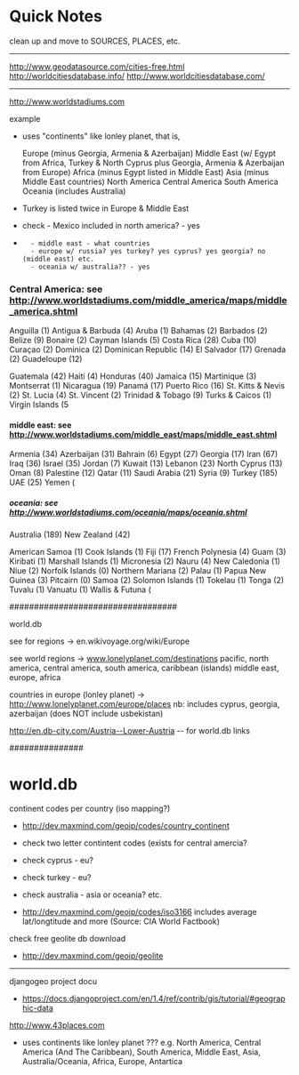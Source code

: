 # Quick Notes

clean up and move to SOURCES, PLACES, etc.

-------------------------------------

http://www.geodatasource.com/cities-free.html
http://worldcitiesdatabase.info/
http://www.worldcitiesdatabase.com/

-------------------------------------


http://www.worldstadiums.com

example
- uses "continents" like lonley planet, that is,

  Europe  (minus Georgia, Armenia & Azerbaijan)
  Middle East
    (w/ Egypt from Africa,
        Turkey & North Cyprus plus Georgia, Armenia & Azerbaijan from Europe)
  Africa (minus Egypt listed in Middle East)
  Asia   (minus Middle East countries)
  North America
  Central America
  South America
  Oceania (includes Australia)
  
* Turkey is listed twice in Europe & Middle East  
  
  
- check - Mexico included in north america? - yes
-       - middle east - what countries
        - europe w/ russia? yes turkey? yes cyprus? yes georgia? no (middle east) etc.
        - oceania w/ australia?? - yes

###  Central America: see http://www.worldstadiums.com/middle_america/maps/middle_america.shtml

Anguilla (1)
Antigua & Barbuda (4)
Aruba (1)
Bahamas (2)
Barbados (2)
Belize (9)
Bonaire (2)
Cayman Islands (5)
Costa Rica (28)
Cuba (10)
Curaçao (2)
Dominica (2)
Dominican Republic (14)
El Salvador (17)
Grenada (2)
Guadeloupe (12)
 	
Guatemala (42)
Haiti (4)
Honduras (40)
Jamaica (15)
Martinique (3)
Montserrat (1)
Nicaragua (19)
Panamá (17)
Puerto Rico (16)
St. Kitts & Nevis (2)
St. Lucia (4)
St. Vincent (2)
Trinidad & Tobago (9)
Turks & Caicos (1)
Virgin Islands (5


####  middle east:  see http://www.worldstadiums.com/middle_east/maps/middle_east.shtml

Armenia (34)
Azerbaijan (31)
Bahrain (6)
Egypt (27)
Georgia (17)
Iran (67)
Iraq (36)
Israel (35)
Jordan (7)
Kuwait (13)	
Lebanon (23)
North Cyprus (13)
Oman (8)
Palestine (12)
Qatar (11)
Saudi Arabia (21)
Syria (9)
Turkey (185)
UAE (25)
Yemen (


##### oceania:  see http://www.worldstadiums.com/oceania/maps/oceania.shtml

Australia (189)
New Zealand (42)

American Samoa (1)
Cook Islands (1)
Fiji (17)
French Polynesia (4)
Guam (3)
Kiribati (1)
Marshall Islands (1)
Micronesia (2)
Nauru (4)
New Caledonia (1)
Niue (2)
Norfolk Islands (0)
Northern Mariana (2)
Palau (1)
Papua New Guinea (3)
Pitcairn (0)
Samoa (2)
Solomon Islands (1)
Tokelau (1)
Tonga (2)
Tuvalu (1)
Vanuatu (1)
Wallis & Futuna (

##################################

world.db

see for regions -> en.wikivoyage.org/wiki/Europe

see world regions -> www.lonelyplanet.com/destinations
  pacific, north america, central america, south america, caribbean (islands)
  middle east, europe, africa


countries in europe (lonley planet)
-> http://www.lonelyplanet.com/europe/places
  nb: includes cyprus, georgia, azerbaijan
    (does NOT include usbekistan)

http://en.db-city.com/Austria--Lower-Austria  -- for world.db links

###############
# world.db

continent codes per country (iso mapping?)
- http://dev.maxmind.com/geoip/codes/country_continent
-  check two letter contintent codes  (exists for central amercia?
- check cyprus  - eu?
- check turkey - eu?
- check australia - asia or oceania? etc.

- http://dev.maxmind.com/geoip/codes/iso3166
  includes average lat/longtitude and more (Source: CIA World Factbook)

check free geolite db download
- http://dev.maxmind.com/geoip/geolite

---------------------------------------
djangogeo project docu
- https://docs.djangoproject.com/en/1.4/ref/contrib/gis/tutorial/#geographic-data



http://www.43places.com

- uses continents like lonley planet ??? e.g.
  North America, Central America (And The Caribbean), South America,
  Middle East, Asia, Australia/Oceania,
  Africa, Europe, Antartica


